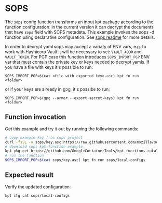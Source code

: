 # SOPS

The `sops` config function transforms an input kpt package according 
to the function configuration: in the current version it can decrypt
the documents that have `sops` field with SOPS metadata.
This example invokes the sops -d function using declarative 
configuration. See [sops readme](https://github.com/mozilla/sops/blob/master/README.rst) for more details.

In order to decrypt yaml sops may accept a variaty of ENV vars, e.g.
to work with Hashicorp Vault it will be necessary to set: `VAULT_ADDR` and `VAULT_TOKEN`.
For PGP case this function introduces `SOPS_IMPORT_PGP` ENV var that must
contain the private key or keys needed to decrypt yamls. If you have a file with keys 
it's possible to run:

```
SOPS_IMPORT_PGP=$(cat <file with exported key>.asc) kpt fn run <folder>
```

or if your keys are already in gpg, it's possibe to run:

```
SOPS_IMPORT_PGP=$(gpg --armor --export-secret-keys) kpt fn run <folder>
```

## Function invocation

Get this example and try it out by running the following commands:

```sh
# copy example key from sops project
curl -fsSL -o sops/key.asc https://raw.githubusercontent.com/mozilla/sops/master/pgp/sops_functional_tests_key.asc
# download sops kpt-function example
kpt pkg get https://github.com/GoogleContainerTools/kpt-functions-catalog.git/examples/sops .
# run the function
SOPS_IMPORT_PGP=$(cat sops/key.asc) kpt fn run sops/local-configs
```

## Expected result

Verify the updated configuration:

```sh
kpt cfg cat sops/local-configs
```

